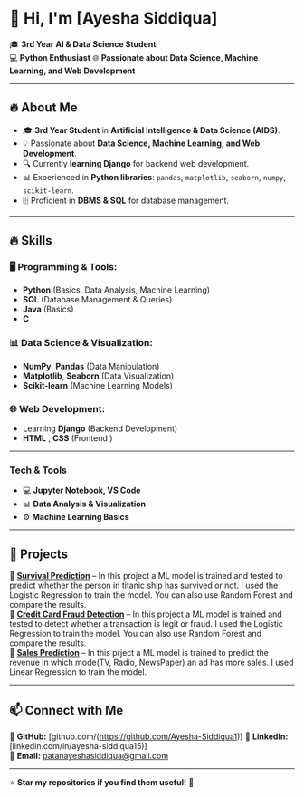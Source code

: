 # 👋 Hi, I'm [Ayesha Siddiqua]

🎓 **3rd Year AI & Data Science Student**  
💻 **Python Enthusiast** 
🌐 **Passionate about Data Science, Machine Learning, and Web Development**  

---


## 🔥 About Me  
- 🎓 **3rd Year Student** in **Artificial Intelligence & Data Science (AIDS)**.  
- 💡 Passionate about **Data Science, Machine Learning, and Web Development**.  
- 🔍 Currently **learning Django** for backend web development.  
- 📊 Experienced in **Python libraries**: `pandas`, `matplotlib`, `seaborn`, `numpy`, `scikit-learn`.  
- 🗄️ Proficient in **DBMS & SQL** for database management.


---

## 🔥 Skills  
### **🖥️ Programming & Tools:**  
- **Python** (Basics, Data Analysis, Machine Learning)  
- **SQL** (Database Management & Queries)
- **Java** (Basics)
- **C**

### **📊 Data Science & Visualization:**  
- **NumPy**, **Pandas** (Data Manipulation)  
- **Matplotlib**, **Seaborn** (Data Visualization)  
- **Scikit-learn** (Machine Learning Models)  

### **🌐 Web Development:**  
- Learning **Django** (Backend Development)
- **HTML** , **CSS** (Frontend )

---

### **Tech & Tools**  
- 💻 **Jupyter Notebook, VS Code**  
- 📊 **Data Analysis & Visualization**  
- ⚙️ **Machine Learning Basics**

---

## 📂 Projects  
🔹 **[Survival Prediction](#)** – In this project a ML model is trained and tested to predict whether the person in titanic ship has survived or not. I used the Logistic Regression to train the model. You can also use Random Forest and compare the results.  
🔹 **[Credit Card Fraud Detection](#)** – In this project a ML model is trained and tested to detect whether a transaction is legit or fraud. I used the Logistic Regression to train the model. You can also use Random Forest and compare the results.  
🔹 **[Sales Prediction](#)** – In this prject a ML model is trained to predict the revenue in which mode(TV, Radio, NewsPaper) an ad has more sales. I used Linear Regression to train the model.  

---

## 📫 Connect with Me  
🔗 **GitHub:** [github.com/(https://github.com/Ayesha-Siddiqua1)]
🔗 **LinkedIn:** [linkedin.com/in/ayesha-siddiqua15)]  
📧 **Email:** patanayeshasiddiqua@gmail.com

---

⭐ **Star my repositories if you find them useful!** 🚀  

